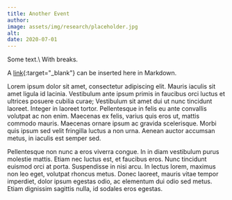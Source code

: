 ```yaml
---
title: Another Event
author:
image: assets/img/research/placeholder.jpg
alt: 
date: 2020-07-01
---
```

Some text.\\
With breaks.

A [link](https://google.de){:target="_blank"} can be inserted here in Markdown.

Lorem ipsum dolor sit amet, consectetur adipiscing elit. Mauris iaculis sit amet ligula id lacinia. Vestibulum ante ipsum primis in faucibus orci luctus et ultrices posuere cubilia curae; Vestibulum sit amet dui ut nunc tincidunt laoreet. Integer in laoreet tortor. Pellentesque in felis eu ante convallis volutpat ac non enim. Maecenas ex felis, varius quis eros ut, mattis commodo mauris. Maecenas ornare ipsum ac gravida scelerisque. Morbi quis ipsum sed velit fringilla luctus a non urna. Aenean auctor accumsan metus, in iaculis est semper sed.

Pellentesque non nunc a eros viverra congue. In in diam vestibulum purus molestie mattis. Etiam nec luctus est, et faucibus eros. Nunc tincidunt euismod orci at porta. Suspendisse in nisi arcu. In lectus lorem, maximus non leo eget, volutpat rhoncus metus. Donec laoreet, mauris vitae tempor imperdiet, dolor ipsum egestas odio, ac elementum dui odio sed metus. Etiam dignissim sagittis nulla, id sodales eros egestas.